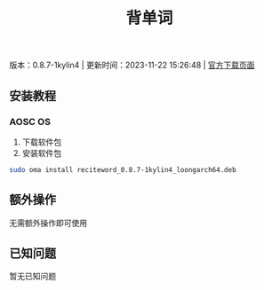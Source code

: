 ﻿---
id: 1890
title: 背单词
toc: true
weight: 1890
---

版本：0.8.7-1kylin4 | 更新时间：2023-11-22 15:26:48 | [官方下载页面](http://app.loongapps.cn/#/detail/1890)

## 安装教程 

### AOSC OS 

1. 下载软件包
2. 安装软件包

```bash
sudo oma install reciteword_0.8.7-1kylin4_loongarch64.deb
```

## 额外操作

无需额外操作即可使用

## 已知问题

暂无已知问题

